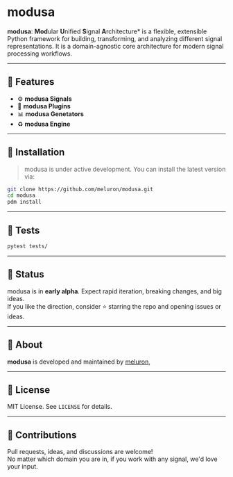 # modusa

**modusa**: **Mod**ular **U**nified **S**ignal **A**rchitecture* is a flexible, extensible Python framework for building, transforming, and analyzing different signal representations. It is a domain-agnostic core architecture for modern signal processing workflows.

---

## 🔧 Features

- ⚙️ **modusa Signals**
- 🧩 **modusa Plugins**
- 📊 **modusa Genetators**
- ♻️ **modusa Engine**

---

## 🚀 Installation

> modusa is under active development. You can install the latest version via:

```bash
git clone https://github.com/meluron/modusa.git
cd modusa
pdm install
```

---

## 🧪 Tests

```bash
pytest tests/
```

---

## 🧊 Status

modusa is in **early alpha**. Expect rapid iteration, breaking changes, and big ideas.  
If you like the direction, consider ⭐ starring the repo and opening issues or ideas.

---

## 🧠 About

**modusa** is developed and maintained by [meluron](https://www.github.com/meluron),

---

## 📜 License

MIT License. See `LICENSE` for details.

---

## 🙌 Contributions

Pull requests, ideas, and discussions are welcome!  
No matter which domain you are in, if you work with any signal, we'd love your input.
